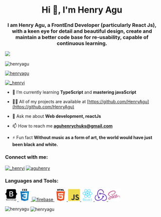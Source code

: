 <h1 align="center">Hi 👋, I'm Henry Agu</h1>
<h3 align="center">I am Henry Agu, a FrontEnd Developer (particularly React Js), with a keen eye for detail and beautiful design, create and maintain a better code base for re-usability, capable of continuous learning.</h3>
<img src="[https://camo.githubusercontent.com/cae12fddd9d6982901d82580bdf321d81fb299141098ca1c2d4891870827bf17/68747470733a2f2f6d69726f2e6d656469756d2e636f6d2f6d61782f313336302f302a37513379765349765f7430696f4a2d5a2e676966](https://camo.githubusercontent.com/7de37139d0b4c1ce40865e799b446c0e963a3dd8fb68d239707237c40604fa3d/68747470733a2f2f63646e2e6472696262626c652e636f6d2f75736572732f3733303730332f73637265656e73686f74732f363538313234332f6176656e746f2e676966)" />

<p align="left"> <img src="https://komarev.com/ghpvc/?username=henryagu&label=Profile%20views&color=0e75b6&style=flat" alt="henryagu" /> </p>

<p align="left"> <a href="https://github.com/ryo-ma/github-profile-trophy"><img src="https://github-profile-trophy.vercel.app/?username=henryagu" alt="henryagu" /></a> </p>

<p align="left"> <a href="https://twitter.com/_henryi" target="blank"><img src="https://img.shields.io/twitter/follow/_henryi?logo=twitter&style=for-the-badge" alt="_henryi" /></a> </p>

- 🌱 I’m currently learning **TypeScript** and **mastering javaScript**

- 👨‍💻 All of my projects are available at [https://github.com/HenryAgu](https://github.com/HenryAgu)

- 💬 Ask me about **Web development, reactJs**

- 📫 How to reach me **aguhenrychuks@gmail.com**

- ⚡ Fun fact **Without music as a form of art, the world would have just been black and white.**

<h3 align="left">Connect with me:</h3>
<p align="left">
<a href="https://twitter.com/_henryi" target="blank"><img align="center" src="https://raw.githubusercontent.com/rahuldkjain/github-profile-readme-generator/master/src/images/icons/Social/twitter.svg" alt="_henryi" height="30" width="40" /></a>
<a href="https://linkedin.com/in/aguhenry" target="blank"><img align="center" src="https://raw.githubusercontent.com/rahuldkjain/github-profile-readme-generator/master/src/images/icons/Social/linked-in-alt.svg" alt="aguhenry" height="30" width="40" /></a>
</p>

<h3 align="left">Languages and Tools:</h3>
<p align="left"> <a href="https://getbootstrap.com" target="_blank" rel="noreferrer"> <img src="https://raw.githubusercontent.com/devicons/devicon/master/icons/bootstrap/bootstrap-plain-wordmark.svg" alt="bootstrap" width="40" height="40"/> </a> <a href="https://www.w3schools.com/css/" target="_blank" rel="noreferrer"> <img src="https://raw.githubusercontent.com/devicons/devicon/master/icons/css3/css3-original-wordmark.svg" alt="css3" width="40" height="40"/> </a> <a href="https://firebase.google.com/" target="_blank" rel="noreferrer"> <img src="https://www.vectorlogo.zone/logos/firebase/firebase-icon.svg" alt="firebase" width="40" height="40"/> </a> <a href="https://www.w3.org/html/" target="_blank" rel="noreferrer"> <img src="https://raw.githubusercontent.com/devicons/devicon/master/icons/html5/html5-original-wordmark.svg" alt="html5" width="40" height="40"/> </a> <a href="https://developer.mozilla.org/en-US/docs/Web/JavaScript" target="_blank" rel="noreferrer"> <img src="https://raw.githubusercontent.com/devicons/devicon/master/icons/javascript/javascript-original.svg" alt="javascript" width="40" height="40"/> </a> <a href="https://reactjs.org/" target="_blank" rel="noreferrer"> <img src="https://raw.githubusercontent.com/devicons/devicon/master/icons/react/react-original-wordmark.svg" alt="react" width="40" height="40"/> </a> <a href="https://redux.js.org" target="_blank" rel="noreferrer"> <img src="https://raw.githubusercontent.com/devicons/devicon/master/icons/redux/redux-original.svg" alt="redux" width="40" height="40"/> </a> <a href="https://sass-lang.com" target="_blank" rel="noreferrer"> <img src="https://raw.githubusercontent.com/devicons/devicon/master/icons/sass/sass-original.svg" alt="sass" width="40" height="40"/> </a> </p>

<p><img align="left" src="https://github-readme-stats.vercel.app/api/top-langs?username=henryagu&show_icons=true&locale=en&layout=compact" alt="henryagu" /></p>

<p>&nbsp;<img align="center" src="https://github-readme-stats.vercel.app/api?username=henryagu&show_icons=true&locale=en" alt="henryagu" /></p>


